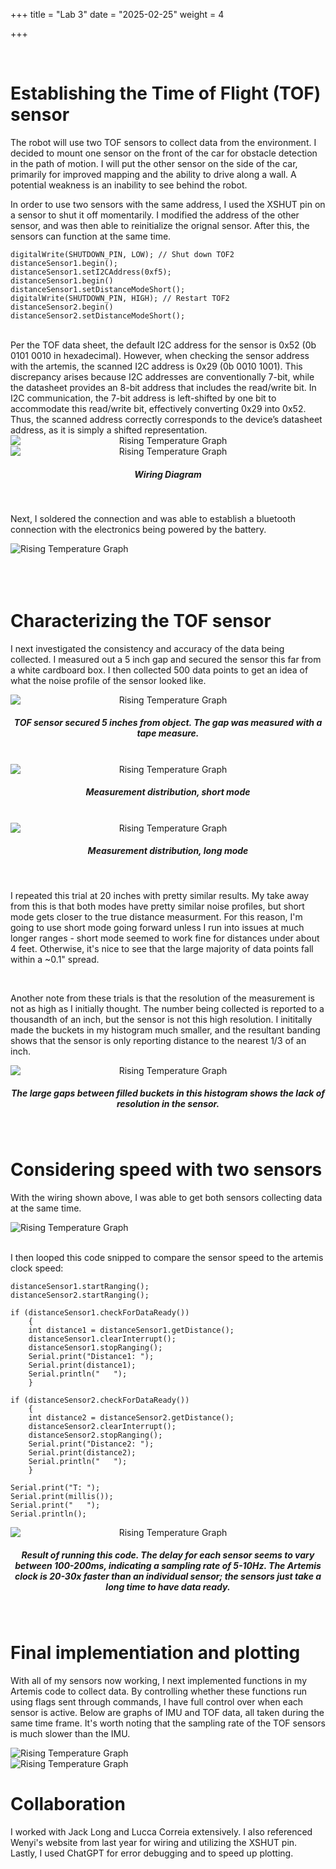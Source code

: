 +++
title = "Lab 3"
date = "2025-02-25"
weight = 4


+++

<br>

# Establishing the Time of Flight (TOF) sensor


The robot will use two TOF sensors to collect data from the environment. I decided to mount one sensor on the front of the car for obstacle detection in the path of motion. I will put the other sensor on the side of the car, primarily for improved mapping and the ability to drive along a wall. A potential weakness is an inability to see behind the robot.
<br>

In order to use two sensors with the same address, I used the XSHUT pin on a sensor to shut it off momentarily. I modified the address of the other sensor, and was then able to reinitialize the orignal sensor. After this, the sensors can function at the same time.
<br>

    digitalWrite(SHUTDOWN_PIN, LOW); // Shut down TOF2
    distanceSensor1.begin();
    distanceSensor1.setI2CAddress(0xf5);
    distanceSensor1.begin()
    distanceSensor1.setDistanceModeShort();
    digitalWrite(SHUTDOWN_PIN, HIGH); // Restart TOF2 
    distanceSensor2.begin() 
    distanceSensor2.setDistanceModeShort();
    
<br>
Per the TOF data sheet, the default I2C address for the sensor is 0x52 (0b 0101 0010 in hexadecimal). However, when checking the sensor address with the artemis, the scanned I2C address is 0x29 (0b 0010 1001). This discrepancy arises because I2C addresses are conventionally 7-bit, while the datasheet provides an 8-bit address that includes the read/write bit. In I2C communication, the 7-bit address is left-shifted by one bit to accommodate this read/write bit, effectively converting 0x29 into 0x52. Thus, the scanned address correctly corresponds to the device’s datasheet address, as it is simply a shifted representation.


<div align = "center">

<img src="/Lab3/i2cscan.png" alt="Rising Temperature Graph" style="display:block ">


<img src="/Lab3/wiring.png" alt="Rising Temperature Graph" style="display:block ">

##### Wiring Diagram

</div>

<br>

Next, I soldered the connection and was able to establish a bluetooth connection with the electronics being powered by the battery.


<img src="/Lab3/wiredpic.jpg" alt="Rising Temperature Graph" style="display:block ">

<br>
<br>
<br>


# Characterizing the TOF sensor

I next investigated the consistency and accuracy of the data being collected. I measured out a 5 inch gap and secured the sensor this far from a white cardboard box. I then collected 500 data points to get an idea of what the noise profile of the sensor looked like. 


<div align = "center">

<img src="/Lab3/sensorgap.png" alt="Rising Temperature Graph" style="display:block ">

##### TOF sensor secured 5 inches from object. The gap was measured with a tape measure.

<br>

<img src="/Lab3/shortdist.png" alt="Rising Temperature Graph" style="display:block ">

##### Measurement distribution, short mode

<br>

<img src="/Lab3/longdist.png" alt="Rising Temperature Graph" style="display:block ">

##### Measurement distribution, long mode

<br>

</div>


I repeated this trial at 20 inches with pretty similar results. My take away from this is that both modes have pretty similar noise profiles, but short mode gets closer to the true distance measurment. For this reason, I'm going to use short mode going forward unless I run into issues at much longer ranges - short mode seemed to work fine for distances under about 4 feet. Otherwise, it's nice to see that the large majority of data points fall within a ~0.1" spread.

<br>

Another note from these trials is that the resolution of the measurement is not as high as I initially thought. The number being collected is reported to a thousandth of an inch, but the sensor is not this high resolution. I inititally made the buckets in my histogram much smaller, and the resultant banding shows that the sensor is only reporting distance to the nearest 1/3 of an inch. 

<div align = "center">

<img src="/Lab3/histo.png" alt="Rising Temperature Graph" style="display:block ">

##### The large gaps between filled buckets in this histogram shows the lack of resolution in the sensor.

<br>
</div>


# Considering speed with two sensors

With the wiring shown above, I was able to get both sensors collecting data at the same time. 


<img src="/Lab3/twoTOF.png" alt="Rising Temperature Graph" style="display:block ">

<br>


I then looped this code snipped to compare the sensor speed to the artemis clock speed: 

    distanceSensor1.startRanging();
    distanceSensor2.startRanging();

    if (distanceSensor1.checkForDataReady())
        {
        int distance1 = distanceSensor1.getDistance();
        distanceSensor1.clearInterrupt();
        distanceSensor1.stopRanging();
        Serial.print("Distance1: ");
        Serial.print(distance1);
        Serial.println("   ");
        }

    if (distanceSensor2.checkForDataReady())
        {
        int distance2 = distanceSensor2.getDistance(); 
        distanceSensor2.clearInterrupt();
        distanceSensor2.stopRanging();
        Serial.print("Distance2: ");
        Serial.print(distance2);
        Serial.println("   ");
        }

    Serial.print("T: ");
    Serial.print(millis());
    Serial.print("   ");
    Serial.println();


<div align = "center">

<img src="/Lab3/tofdelay.png" alt="Rising Temperature Graph" style="display:block ">

##### Result of running this code. The delay for each sensor seems to vary between 100-200ms, indicating a sampling rate of 5-10Hz. The Artemis clock is 20-30x faster than an individual sensor; the sensors just take a long time to have data ready.

<br>
</div>



# Final implementiation and plotting


With all of my sensors now working, I next implemented functions in my Artemis code to collect data. By controlling whether these functions run using flags sent through commands, I have full control over when each sensor is active. Below are graphs of IMU and TOF data, all taken during the same time frame. It's worth noting that the sampling rate of the TOF sensors is much slower than the IMU.


<img src="/Lab3/lab3imu.png" alt="Rising Temperature Graph" style="display:block ">

<img src="/Lab3/lab3tof.png" alt="Rising Temperature Graph" style="display:block ">


# Collaboration


I worked with Jack Long and Lucca Correia extensively. I also referenced Wenyi's website from last year for wiring and utilizing the XSHUT pin. Lastly, I used ChatGPT for error debugging and to speed up plotting.


